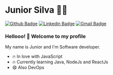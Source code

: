 # Junior Silva :man_technologist:

[![Github Badge](https://img.shields.io/badge/-Github-000?style=flat-square&logo=Github&logoColor=white&link=https://github.com/lucasgdb)](https://github.com/juniorpb)
[![Linkedin Badge](https://img.shields.io/badge/-LinkedIn-blue?style=flat-square&logo=Linkedin&logoColor=white&link=https://www.linkedin.com/in/junior-silva-138589143/)](https://www.linkedin.com/in/junior-pb/)
[![Gmail Badge](https://img.shields.io/badge/-Gmail-c14438?style=flat-square&logo=Gmail&logoColor=white&link=mailto:rebeccamanzi@gmail.com)](mailto:junior.cgjr@gmail.com)

### Hellooo! 👋 Welcome to my profile

My name is Junior and I'm Software developer.

 - 🔥 In love with JavaScript
 - 🔥 Currently learning Java, NodeJs and ReactJs
 - 😄 Also DevOps 
 
